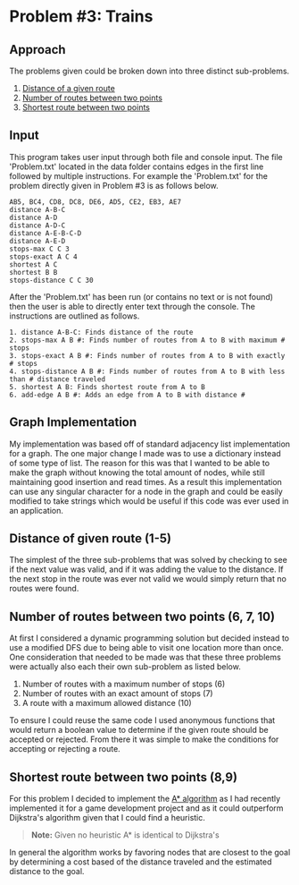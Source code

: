# Problem #3: Trains
## Approach
The problems given could be broken down into three distinct sub-problems.

1. [Distance of a given route](#distance-of-route)
2. [Number of routes between two points](#number-of-routes)
3. [Shortest route between two points](#shortest-route)

## Input
This program takes user input through both file and console input. The file 'Problem.txt' located in the data folder contains edges in the first line followed by multiple instructions. For example the 'Problem.txt' for the problem directly given in Problem #3 is as follows below.

```
AB5, BC4, CD8, DC8, DE6, AD5, CE2, EB3, AE7
distance A-B-C
distance A-D
distance A-D-C
distance A-E-B-C-D
distance A-E-D
stops-max C C 3
stops-exact A C 4
shortest A C
shortest B B
stops-distance C C 30
```
After the 'Problem.txt' has been run (or contains no text or is not found) then the user is able to directly enter text through the console. The instructions are outlined as follows.

```
1. distance A-B-C: Finds distance of the route
2. stops-max A B #: Finds number of routes from A to B with maximum # stops
3. stops-exact A B #: Finds number of routes from A to B with exactly # stops
4. stops-distance A B #: Finds number of routes from A to B with less than # distance traveled
5. shortest A B: Finds shortest route from A to B
6. add-edge A B #: Adds an edge from A to B with distance #
```

## Graph Implementation
My implementation was based off of standard adjacency list implementation for a graph. The one major change I made was to use a dictionary instead of some type of list. The reason for this was that I wanted to be able to make the graph without knowing the total amount of nodes, while still maintaining good insertion and read times. As a result this implementation can use any singular character for a node in the graph and could be easily modified to take strings which would be useful if this code was ever used in an application.

## Distance of given route (1-5) <a name="distance-of-route"></a>
The simplest of the three sub-problems that was solved by checking to see if the next value was valid, and if it was adding the value to the distance. If the next stop in the route was ever not valid we would simply return that no routes were found.


## Number of routes between two points (6, 7, 10)<a name="number-of-routes"></a>
At first I considered a dynamic programming solution but decided instead to use a modified DFS due to being able to visit one location more than once. One consideration that needed to be made was that these three problems were actually also each their own sub-problem as listed below.

1. Number of routes with a maximum number of stops (6)
2. Number of routes with an exact amount of stops (7)
3. A route with a maximum allowed distance (10)

To ensure I could reuse the same code I used anonymous functions that would return a boolean value to determine if the given route should be accepted or rejected. From there it was simple to make the conditions for accepting or rejecting a route.

## Shortest route between two points (8,9)<a name="shortest-route"></a>
For this problem I decided to implement the [A* algorithm](http://theory.stanford.edu/~amitp/GameProgramming/AStarComparison.html) as I had recently implemented it for a game development project and as it could outperform Dijkstra's algorithm given that I could find a heuristic.
> **Note:** Given no heuristic A* is identical to Dijkstra's

In general the algorithm works by favoring nodes that are closest to the goal by determining a cost based of the distance traveled and the estimated distance to the goal.
